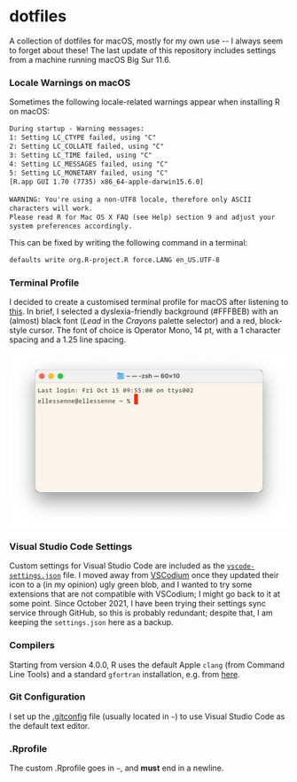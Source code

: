 # dotfiles

A collection of dotfiles for macOS, mostly for my own use -- I always seem to forget about these!
The last update of this repository includes settings from a machine running macOS Big Sur 11.6.

### Locale Warnings on macOS

Sometimes the following locale-related warnings appear when installing R on macOS:

```
During startup - Warning messages:
1: Setting LC_CTYPE failed, using "C"
2: Setting LC_COLLATE failed, using "C"
3: Setting LC_TIME failed, using "C"
4: Setting LC_MESSAGES failed, using "C"
5: Setting LC_MONETARY failed, using "C"
[R.app GUI 1.70 (7735) x86_64-apple-darwin15.6.0]

WARNING: You're using a non-UTF8 locale, therefore only ASCII characters will work.
Please read R for Mac OS X FAQ (see Help) section 9 and adjust your system preferences accordingly.
```

This can be fixed by writing the following command in a terminal:

```bash
defaults write org.R-project.R force.LANG en_US.UTF-8
```

### Terminal Profile

I decided to create a customised terminal profile for macOS after listening to [this](https://atp.fm/episodes/341).
In brief, I selected a dyslexia-friendly background (#FFFBEB) with an (almost) black font (_Lead_ in the _Crayons_ palette selector) and a red, block-style cursor.
The font of choice is Operator Mono, 14 pt, with a 1 character spacing and a 1.25 line spacing.

![ellessenne terminal screenshot](https://raw.githubusercontent.com/ellessenne/dotfiles/master/ellessenne-terminal.png)

### Visual Studio Code Settings

Custom settings for Visual Studio Code are included as the [`vscode-settings.json`](https://raw.githubusercontent.com/ellessenne/dotfiles/master/vscode-settings.json) file.
I moved away from [VSCodium](https://github.com/VSCodium/vscodium) once they updated their icon to a (in my opinion) ugly green blob, and I wanted to try some extensions that are not compatible with VSCodium; I might go back to it at some point.
Since October 2021, I have been trying their settings sync service through GitHub, so this is probably redundant; despite that, I am keeping the `settings.json` here as a backup.

### Compilers

Starting from version 4.0.0, R uses the default Apple `clang` (from Command Line Tools) and a standard `gfortran` installation, e.g. from [here](https://github.com/fxcoudert/gfortran-for-macOS/releases).

### Git Configuration

I set up the [.gitconfig](https://raw.githubusercontent.com/ellessenne/dotfiles/master/.gitconfig) file (usually located in `~`) to use Visual Studio Code as the default text editor.

### .Rprofile

The custom .Rprofile goes in `~`, and **must** end in a newline.
